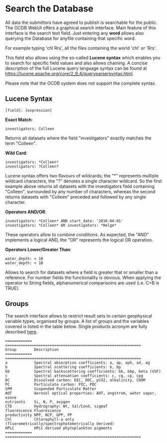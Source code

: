 # Search the Database

All data the submittors have agreed to publish is searchable for the public. 
The OCDB WebUI offers a graphical search interface. Main feature of this interface is the search text field.
Just entering any __word__ allows also querying the Database for anyfile containing that specific word.

For example typing 'chl Rrs', all the files containing the world 'chl' or 'Rrs'.

This field also allows using the so-called __Lucene syntax__ which enables you to search for specific field values and also allows chaining. A concise description of the full Lucene query language syntax can be found at https://lucene.apache.org/core/2_9_4/queryparsersyntax.html. 

Please note that the OCDB system does not support the complete syntax.

## Lucene Syntax

```
[field]: [expression]
```

__Exact Match__:

```
investigators: Colleen
```

Returns all datasets where the field "investigators" exactly matches the term "Colleen". 

__Wild Card__:

```
investigators: *Colleen*
investigators: ?Colleen?
```

Lucene syntax offers two flavours of wildcards; the "*" represents multiple wildcard characters, the "?" denotes a 
single character wildcard. So the first example above returns all datasets with the investigators field containing 
"Colleen", surrounded by any number of characters, whereas the second returns datasets with "Colleen" preceded and followed by any single character.  


__Operators AND/OR__:

```
investigators: *Colleen* AND start_date: '2016-04-01'
investigators: *Colleen* OR investigators: *Helge*
```

These operators allow to combine conditions. As expected, the "AND" implements a logical AND, the "OR" represents the logical OR operation.

__Operators Lower/Greater Than__:

```
water_depth: > 10
water_depth: < 10
```

Allows to search for datasets where a field is greater that or smaller than a reference. For number fields the functionality is obvious. 
When applying the operator to String fields, alphanumerical comparisoins are used (i.e. C>B is TRUE).



## Groups

The search interface allows to restrict result sets to certain geophysical variable types, organised by groups.
A list of groups and the variables covered is listed in the table below. Single products acronym are fully described [here](ocdb-standard-field-unit.md).

```eval_rst
============ =============================================================
Group        Description
============ =============================================================
a            Spectral absorption coefficients: a, ap, aph, ad, ag
b            Spectral scattering coefficients: b, bp
bb           Spectral backscattering coefficients: bb, bbp, beta (VSF)
c            Spectral attenuation coefficients: c, cg, cp, cpg
DC           Dissolved carbon: DIC, DOC, pCO2, alkalinity, CDOM
PC           Particulate carbon: PIC, POC
SPM          Suspended Particulate Matter
AOT          Aerosol optical properties: AOT, angstrom, water vapor, ozone
nutrients    Si, N, P, oxygen
CTD          Hydrography: Wt, Sal/Cond, sigmaT
fluorescence Fluorescence
productivity NPP, NCP, GPP, PP
Chl          Chlorophyll-a only (fluorometrically/spectrophotometrically derived)
HPLC         HPLC derived phytoplankton pigments
============ =============================================================
```


